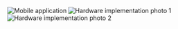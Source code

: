 ![Mobile application](https://user-images.githubusercontent.com/84122108/169651476-78462e38-b7d4-49d0-bc8c-760708b55a7b.jpg)
![Hardware implementation photo 1](https://user-images.githubusercontent.com/84122108/169651479-5e13e626-2d2b-45d3-85e6-60c0fcc309bc.jpg)
![Hardware implementation  photo 2](https://user-images.githubusercontent.com/84122108/169651483-8fc63b24-dfbb-4ab0-951f-d73e581361a1.jpg)
